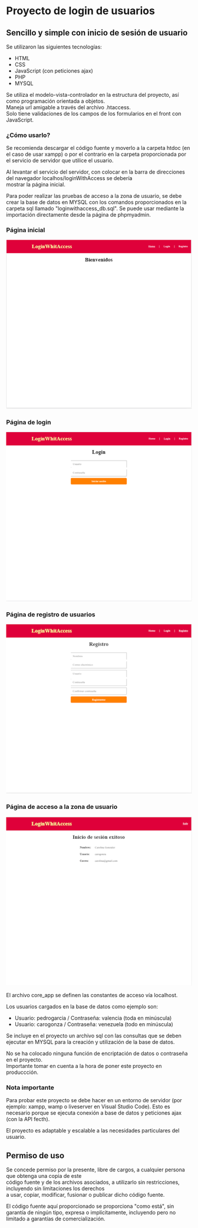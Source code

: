 # Proyecto de login de usuarios
## Sencillo y simple con inicio de sesión de usuario

Se utilizaron las siguientes tecnologías:

* HTML
* CSS
* JavaScript (con peticiones ajax)
* PHP
* MYSQL

Se utiliza el modelo-vista-controlador en la estructura del proyecto, así como programación orientada a objetos.  
Maneja url amigable a través del archivo .htaccess.  
Solo tiene validaciones de los campos de los formularios en el front con JavaScript.

### ¿Cómo usarlo?
Se recomienda descargar el código fuente y moverlo a la carpeta htdoc (en el caso de usar xampp) o por el contrario en la carpeta 
proporcionada por el servicio de servidor que utilice el usuario.

Al levantar el servicio del servidor, con colocar en la barra de direcciones del navegador localhos/loginWithAccess se debería  
mostrar la página inicial.

Para poder realizar las pruebas de acceso a la zona de usuario, se debe crear la base de datos en MYSQL con los comandos proporcionados 
en la carpeta sql llamado "loginwithaccess_db.sql". Se puede usar mediante la importación directamente desde la página de phpmyadmin.

### Página inicial
![Home Page](public/img/home_page.png)

### Página de login
![Login Page](public/img/login_page.png)

### Página de registro de usuarios
![Register Page](public/img/register_page.png)

### Página de acceso a la zona de usuario
![Access Page](public/img/access_page.png)

El archivo core_app se definen las constantes de acceso vía localhost.

Los usuarios cargados en la base de datos como ejemplo son:

* Usuario: pedrogarcia / Contraseña: valencia (toda en minúscula)
* Usuario: carogonza / Contraseña: venezuela (todo en minúscula)

Se incluye en el proyecto un archivo sql con las consultas que se deben ejecutar en MYSQL para la creación y utilización de la base de datos.

No se ha colocado ninguna función de encriptación de datos o contraseña en el proyecto.  
Importante tomar en cuenta a la hora de poner este proyecto en produccción.

### Nota importante

Para probar este proyecto se debe hacer en un entorno de servidor (por ejemplo: xampp, wamp o liveserver en Visual Studio Code). 
Esto es necesario porque se ejecuta conexión a base de datos y peticiones ajax (con la API fecth).

El proyecto es adaptable y escalable a las necesidades particulares del usuario.

## Permiso de uso

Se concede permiso por la presente, libre de cargos, a cualquier persona que obtenga una copia de este  
código fuente y de los archivos asociados, a utilizarlo sin restricciones, incluyendo sin limitaciones los derechos  
a usar, copiar, modificar, fusionar o publicar dicho código fuente.

El código fuente aquí proporcionado se proporciona "como está", sin garantía de ningún tipo, expresa o implícitamente, incluyendo 
pero no limitado a garantías de comercialización.
